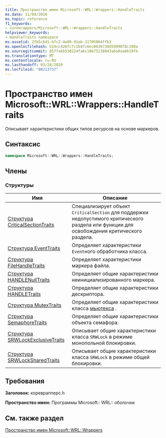 ```yaml
---
title: Пространство имен Microsoft::WRL::Wrappers::HandleTraits
ms.date: 11/04/2016
ms.topic: reference
f1_keywords:
- corewrappers/Microsoft::WRL::Wrappers::HandleTraits
helpviewer_keywords:
- HandleTraits namespace
ms.assetid: 2fb5c6d1-bfc2-4e09-91eb-31705064ffb3
ms.openlocfilehash: b19cc426fc7c1b4fc6ec0638730d59998f8c108a
ms.sourcegitcommit: 857fa6b530224fa6c18675138043aba9aa0619fb
ms.translationtype: MT
ms.contentlocale: ru-RU
ms.lasthandoff: 03/24/2020
ms.locfileid: "80213737"
---
```

# <a name="microsoftwrlwrappershandletraits-namespace"></a>Пространство имен Microsoft::WRL::Wrappers::HandleTraits

Описывает характеристики общих типов ресурсов на основе маркеров.

## <a name="syntax"></a>Синтаксис

```cpp
namespace Microsoft::WRL::Wrappers::HandleTraits;
```

## <a name="members"></a>Члены

### <a name="structures"></a>Структуры

|Имя|Описание|
|----------|-----------------|
|[Структура CriticalSectionTraits](criticalsectiontraits-structure.md)|Специализирует объект `CriticalSection` для поддержки недопустимого критического раздела или функции для освобождения критического раздела.|
|[Структура EventTraits](eventtraits-structure.md)|Определяет характеристики `Event`ного обработчика класса.|
|[Структура FileHandleTraits](filehandletraits-structure.md)|Определяет характеристики маркера файла.|
|[Структура HANDLENullTraits](handlenulltraits-structure.md)|Определяет общие характеристики неинициализированного маркера.|
|[Структура HANDLETraits](handletraits-structure.md)|Определяет общие характеристики дескриптора.|
|[Структура MutexTraits](mutextraits-structure.md)|Определяет общие характеристики класса [мьютекса](mutex-class.md) .|
|[Структура SemaphoreTraits](semaphoretraits-structure.md)|Определяет общие характеристики объекта семафора.|
|[Структура SRWLockExclusiveTraits](srwlockexclusivetraits-structure.md)|Описывает общие характеристики класса `SRWLock` в режиме монопольной блокировки.|
|[Структура SRWLockSharedTraits](srwlocksharedtraits-structure.md)|Описывает общие характеристики класса `SRWLock` в режиме общей блокировки.|

## <a name="requirements"></a>Требования

**Заголовок:** кореврапперс.h

**Пространство имен:** Программы Microsoft:: WRL:: оболочки

## <a name="see-also"></a>См. также раздел

[Пространство имен Microsoft::WRL::Wrappers](microsoft-wrl-wrappers-namespace.md)
